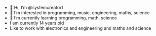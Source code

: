 - 👋 Hi, I’m @systemcreator1
- 👀 I’m interested in programming, music, engineering, maths, science
- 🌱 I’m currently learning programming, math, science
- I am currently 14 years old
- Like to work with electronics and engineering and maths and science
